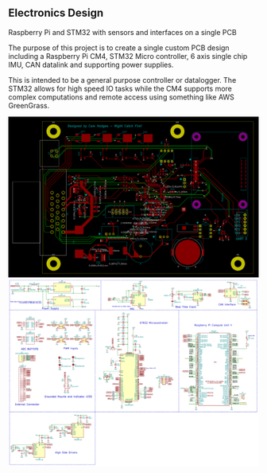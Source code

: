 ## Electronics Design
Raspberry Pi and STM32 with sensors and interfaces on a single PCB


The purpose of this project is to create a single custom PCB design including a Raspberry Pi CM4, STM32 Micro controller, 6 axis single chip IMU, CAN datalink and supporting power supplies. 

This is intended to be a general purpose controller or datalogger. The STM32 allows for high speed IO tasks while the CM4 supports more complex computations and remote access using something like AWS GreenGrass.

![](images/PCB.png)
![](images/Schematic-.png)
